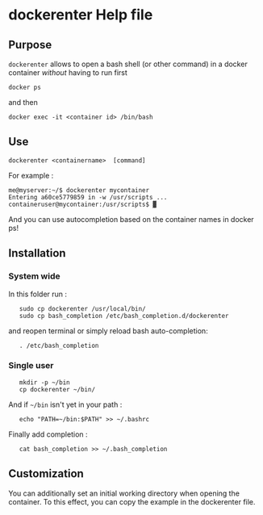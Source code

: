 # dockerenter Help file
## Purpose 
`dockerenter` allows to open a bash shell (or other command) in a docker container 
*without* having to run first 

`docker ps` 

and then 

`docker exec -it <container id> /bin/bash`

## Use
`dockerenter <containername>  [command]`


For example : 

```
me@myserver:~/$ dockerenter mycontainer
Entering a60ce5779859 in -w /usr/scripts ...
containeruser@mycontainer:/usr/scripts$ ▓
```

And you can use autocompletion based on the container names in docker ps! 

## Installation
### System wide  
In this folder run : 

```
   sudo cp dockerenter /usr/local/bin/
   sudo cp bash_completion /etc/bash_completion.d/dockerenter
```
and reopen terminal or simply reload bash auto-completion: 

```
   . /etc/bash_completion
```

### Single user

```
   mkdir -p ~/bin
   cp dockerenter ~/bin/
```

And if `~/bin` isn't yet in your path :

```
   echo "PATH=~/bin:$PATH" >> ~/.bashrc
```

Finally add completion : 

```
   cat bash_completion >> ~/.bash_completion
```

## Customization
You can additionally set an initial working directory when opening the container. 
To this effect, you can copy the example in the dockerenter file. 


